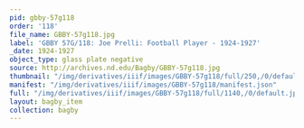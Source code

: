 ```yaml
---
pid: gbby-57g118
order: '118'
file_name: GBBY-57g118.jpg
label: 'GBBY 57G/118: Joe Prelli: Football Player - 1924-1927'
_date: 1924-1927
object_type: glass plate negative
source: http://archives.nd.edu/Bagby/GBBY-57g118.jpg
thumbnail: "/img/derivatives/iiif/images/GBBY-57g118/full/250,/0/default.jpg"
manifest: "/img/derivatives/iiif/images/GBBY-57g118/manifest.json"
full: "/img/derivatives/iiif/images/GBBY-57g118/full/1140,/0/default.jpg"
layout: bagby_item
collection: bagby
---
```

